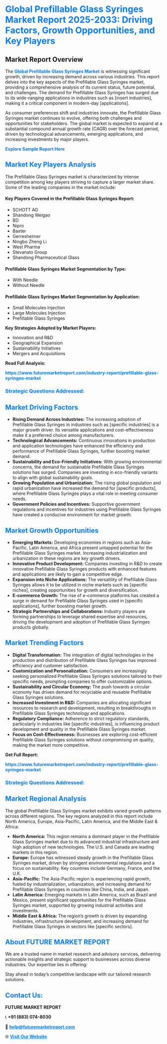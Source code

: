 <h1 style="color: #007BFF;">Global Prefillable Glass Syringes Market Report 2025-2033: Driving Factors, Growth Opportunities, and Key Players</h1>

<section id="overview">
<h2>Market Report Overview</h2>
<p>The <a href="https://www.futuremarketreport.com/industry-report/prefillable-glass-syringes-market" style="color: #007BFF; text-decoration: none;"><strong>Global Prefillable Glass Syringes Market</strong></a> is witnessing significant growth, driven by increasing demand across various industries. This report delves into the key aspects of the Prefillable Glass Syringes market, providing a comprehensive analysis of its current status, future potential, and challenges. The demand for Prefillable Glass Syringes has surged due to its wide-ranging applications in industries such as [insert industries], making it a critical component in modern-day [applications].</p>
<p>As consumer preferences shift and industries innovate, the Prefillable Glass Syringes market continues to evolve, offering both challenges and opportunities for stakeholders. The global market is expected to expand at a substantial compound annual growth rate (CAGR) over the forecast period, driven by technological advancements, emerging applications, and increasing investments by major players.</p>
</section>

<section id="overview">
<p><a href="https://www.futuremarketreport.com/request-sample/reportId=122392" style="color: #007BFF; text-decoration: none;"><strong>Explore Sample Report Here</strong></a></p>
</section>

<section id="key-players">
<h2 style="color: #007BFF;">Market Key Players Analysis</h2>
<p>The Prefillable Glass Syringes market is characterized by intense competition among key players striving to capture a larger market share. Some of the leading companies in the market include:</p>
<h4>Key Players Covered in the Prefillable Glass Syringes Report:</h4>
<ul><li>SCHOTT AG</li><li>Shandong Weigao</li><li>BD</li><li>Nipro</li><li>Baxter</li><li>Gerresheimer</li><li>Ningbo Zheng Li</li><li>West Pharma</li><li>Stevanato Group</li><li>Shandong Pharmaceutical Glass</li></ul>
<h4>Prefillable Glass Syringes Market Segmentation by Type:</h4>
<ul><li>With Needle</li><li>Without Needle</li></ul>

<h4>Prefillable Glass Syringes Market Segmentation by Application:</h4>
<ul><li>Small Molecules Injection</li><li>Large Molecules Injection</li><li>Prefillable Glass Syringes</li></ul>
<p><strong>Key Strategies Adopted by Market Players:</strong></p>
<ul>
<li>Innovation and R&D</li>
<li>Geographical Expansion</li>
<li>Sustainability Initiatives</li>
<li>Mergers and Acquisitions</li>
</ul>
</section>

<section>
<p><strong>Read Full Analysis: </strong></p><a href="https://www.futuremarketreport.com/industry-report/prefillable-glass-syringes-market" style="color: #007BFF; text-decoration: none;"><strong>https://www.futuremarketreport.com/industry-report/prefillable-glass-syringes-market</strong></a>
<h3 style="color: #007BFF;">Strategic Questions Addressed:</h3>
</section>

<section id="driving-factors">
<h2 style="color: #007BFF;">Market Driving Factors</h2>
<ul>
<li><strong>Rising Demand Across Industries:</strong> The increasing adoption of Prefillable Glass Syringes in industries such as [specific industries] is a major growth driver. Its versatile applications and cost-effectiveness make it a preferred choice among manufacturers.</li>
<li><strong>Technological Advancements:</strong> Continuous innovations in production and application technologies have enhanced the efficiency and performance of Prefillable Glass Syringes, further boosting market demand.</li>
<li><strong>Sustainability and Eco-Friendly Initiatives:</strong> With growing environmental concerns, the demand for sustainable Prefillable Glass Syringes solutions has surged. Companies are investing in eco-friendly variants to align with global sustainability goals.</li>
<li><strong>Growing Population and Urbanization:</strong> The rising global population and rapid urbanization have increased the demand for [specific products], where Prefillable Glass Syringes plays a vital role in meeting consumer needs.</li>
<li><strong>Government Policies and Incentives:</strong> Supportive government regulations and incentives for industries using Prefillable Glass Syringes have created a conducive environment for market growth.</li>
</ul>
</section>

<section id="growth-opportunities">
<h2 style="color: #007BFF;">Market Growth Opportunities</h2>
<ul>
<li><strong>Emerging Markets:</strong> Developing economies in regions such as Asia-Pacific, Latin America, and Africa present untapped potential for the Prefillable Glass Syringes market. Increasing industrialization and urbanization in these regions are key growth drivers.</li>
<li><strong>Innovative Product Development:</strong> Companies investing in R&D to create innovative Prefillable Glass Syringes products with enhanced features and applications are likely to gain a competitive edge.</li>
<li><strong>Expansion into Niche Applications:</strong> The versatility of Prefillable Glass Syringes allows it to be utilized in niche markets such as [specific niches], creating opportunities for growth and diversification.</li>
<li><strong>E-commerce Growth:</strong> The rise of e-commerce platforms has created a surge in demand for Prefillable Glass Syringes used in [specific applications], further boosting market growth.</li>
<li><strong>Strategic Partnerships and Collaborations:</strong> Industry players are forming partnerships to leverage shared expertise and resources, driving the development and adoption of Prefillable Glass Syringes products globally.</li>
</ul>
</section>

<section id="trending-factors">
<h2 style="color: #007BFF;">Market Trending Factors</h2>
<ul>
<li><strong>Digital Transformation:</strong> The integration of digital technologies in the production and distribution of Prefillable Glass Syringes has improved efficiency and customer satisfaction.</li>
<li><strong>Customization and Personalization:</strong> Consumers are increasingly seeking personalized Prefillable Glass Syringes solutions tailored to their specific needs, prompting companies to offer customizable options.</li>
<li><strong>Sustainability and Circular Economy:</strong> The push towards a circular economy has driven demand for recyclable and reusable Prefillable Glass Syringes solutions.</li>
<li><strong>Increased Investment in R&D:</strong> Companies are allocating significant resources to research and development, resulting in breakthroughs in Prefillable Glass Syringes technology and applications.</li>
<li><strong>Regulatory Compliance:</strong> Adherence to strict regulatory standards, particularly in industries like [specific industries], is influencing product development and quality in the Prefillable Glass Syringes market.</li>
<li><strong>Focus on Cost-Effectiveness:</strong> Businesses are exploring cost-efficient Prefillable Glass Syringes solutions without compromising on quality, making the market more competitive.</li>
</ul>
</section>

<section>
<p><strong>Get Full Report: </strong></p><a href="https://www.futuremarketreport.com/industry-report/prefillable-glass-syringes-market" style="color: #007BFF; text-decoration: none;"><strong>https://www.futuremarketreport.com/industry-report/prefillable-glass-syringes-market</strong></a>
<h3 style="color: #007BFF;">Strategic Questions Addressed:</h3>
</section>


<section id="regional-analysis">
<h2 style="color: #007BFF;">Market Regional Analysis</h2>
<p>The global Prefillable Glass Syringes market exhibits varied growth patterns across different regions. The key regions analyzed in this report include North America, Europe, Asia-Pacific, Latin America, and the Middle East & Africa:</p>
<ul>
<li><strong>North America:</strong> This region remains a dominant player in the Prefillable Glass Syringes market due to its advanced industrial infrastructure and high adoption of new technologies. The U.S. and Canada are leading markets in this region.</li>
<li><strong>Europe:</strong> Europe has witnessed steady growth in the Prefillable Glass Syringes market, driven by stringent environmental regulations and a focus on sustainability. Key countries include Germany, France, and the U.K.</li>
<li><strong>Asia-Pacific:</strong> The Asia-Pacific region is experiencing rapid growth, fueled by industrialization, urbanization, and increasing demand for Prefillable Glass Syringes in countries like China, India, and Japan.</li>
<li><strong>Latin America:</strong> Emerging markets in Latin America, such as Brazil and Mexico, present significant opportunities for the Prefillable Glass Syringes market, supported by growing industrial activities and investments.</li>
<li><strong>Middle East & Africa:</strong> The region’s growth is driven by expanding industries, infrastructure development, and increasing demand for Prefillable Glass Syringes in sectors like [specific sectors].</li>
</ul>
</section>

<footer>
<h2 style="color: #007BFF;">About FUTURE MARKET REPORT</h2>
<p>We are a trusted name in market research and advisory services, delivering actionable insights and strategic support to businesses across diverse industries. Our expertise lies in offering:</p>

<p>Stay ahead in today’s competitive landscape with our tailored research solutions.</p>

<h2 style="color: #007BFF;">Contact Us:</h2>
<p><strong>FUTURE MARKET REPORT</strong></p>
<p>📞 <strong>+91 (883) 074-8030</strong></p>
<p>📧 <strong><a href="mailto:help@futuremarketreport.com" style="color: #007BFF;">help@futuremarketreport.com</a></strong></p>
<p>🌐 <strong><a href="https://www.futuremarketreport.com/" style="color: #007BFF;">Visit Our Website</a></strong></p>
</footer>